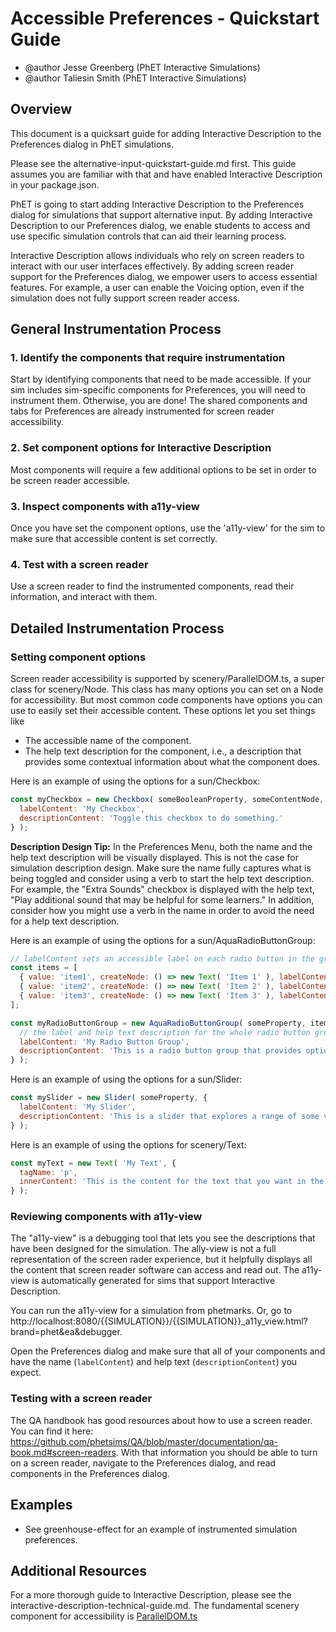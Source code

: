 # Accessible Preferences - Quickstart Guide

- @author Jesse Greenberg (PhET Interactive Simulations)
- @author Taliesin Smith (PhET Interactive Simulations)

## Overview

This document is a quicksart guide for adding Interactive Description to the Preferences dialog in PhET simulations.

Please see the alternative-input-quickstart-guide.md first. This guide assumes you are familiar with that
and have enabled Interactive Description in your package.json.

PhET is going to start adding Interactive Description to the Preferences dialog for simulations that support
alternative input. By adding Interactive Description to our Preferences dialog, we enable students to access and use
specific simulation controls that can aid their learning process.

Interactive Description allows individuals who rely on screen readers to interact with our user interfaces effectively.
By adding screen reader support for the Preferences dialog, we empower users to access essential features. For
example, a user can enable the Voicing option, even if the simulation does not fully support screen reader access.

## General Instrumentation Process

### 1. Identify the components that require instrumentation

Start by identifying components that need to be made accessible. If your sim includes sim-specific components for
Preferences, you will need to instrument them. Otherwise, you are done! The shared components and tabs for Preferences
are already instrumented for screen reader accessibility.

### 2. Set component options for Interactive Description

Most components will require a few additional options to be set in order to be screen reader accessible.

### 3. Inspect components with a11y-view

Once you have set the component options, use the 'a11y-view' for the sim to make sure that accessible content is
set correctly.

### 4. Test with a screen reader

Use a screen reader to find the instrumented components, read their information, and interact with them.

## Detailed Instrumentation Process

### Setting component options

Screen reader accessibility is supported by scenery/ParallelDOM.ts, a super class for scenery/Node. This class has many
options you can set on a Node for accessibility. But most common code components have options you can use to easily
set their accessible content. These options let you set things like

- The accessible name of the component.
- The help text description for the component, i.e., a description that provides some contextual information about what the component does.

Here is an example of using the options for a sun/Checkbox:

```js
const myCheckbox = new Checkbox( someBooleanProperty, someContentNode, {
  labelContent: 'My Checkbox',
  descriptionContent: 'Toggle this checkbox to do something.'
} );
```
**Description Design Tip:** In the Preferences Menu, both the name and the help text description will be visually displayed. This is not the case for simulation description design. Make sure the name fully captures what is being toggled and consider using a verb to start the help text description. For example, the "Extra Sounds" checkbox is displayed with the help text, "Play additional sound that may be helpful for some learners." In addition, consider how you might use a verb in the name in order to avoid the need for a help text description.

Here is an example of using the options for a sun/AquaRadioButtonGroup:

```js
// labelContent sets an accessible label on each radio button in the group.
const items = [
  { value: 'item1', createNode: () => new Text( 'Item 1' ), labelContent: 'Item 1' },
  { value: 'item2', createNode: () => new Text( 'Item 2' ), labelContent: 'Item 2' },
  { value: 'item3', createNode: () => new Text( 'Item 3' ), labelContent: 'Item 3' }
];

const myRadioButtonGroup = new AquaRadioButtonGroup( someProperty, items, {
  // the label and help text description for the whole radio button group.
  labelContent: 'My Radio Button Group',
  descriptionContent: 'This is a radio button group that provides options for something.'
} );
```

Here is an example of using the options for a sun/Slider:

```js
const mySlider = new Slider( someProperty, {
  labelContent: 'My Slider',
  descriptionContent: 'This is a slider that explores a range of some values.'
} );
```

Here is an example of using the options for scenery/Text:

```js
const myText = new Text( 'My Text', {
  tagName: 'p',
  innerContent: 'This is the content for the text that you want in the PDOM.'
} );
```

### Reviewing components with a11y-view

The "a11y-view" is a debugging tool that lets you see the descriptions that have been designed for the simulation. The ally-view is not a full representation of the screen rader experience, but it helpfully displays all the content that screen reader software can access and read out. The a11y-view is automatically generated for sims that support Interactive Description. 

You can run the a11y-view for a simulation from phetmarks. 
Or, go to http://localhost:8080/{{SIMULATION}}/{{SIMULATION}}_a11y_view.html?brand=phet&ea&debugger.

Open the Preferences dialog and make sure that all of your components and have the name (`labelContent`) and help text (`descriptionContent`) you
expect.

### Testing with a screen reader

The QA handbook has good resources about how to use a screen reader. You can find it
here: https://github.com/phetsims/QA/blob/master/documentation/qa-book.md#screen-readers.
With that information you should be able to turn on a screen reader, navigate to the Preferences dialog, and read
components in the Preferences dialog.

## Examples
- See greenhouse-effect for an example of instrumented simulation preferences.

## Additional Resources

For a more thorough guide to Interactive Description, please see the interactive-description-technical-guide.md.
The fundamental scenery component for accessibility
is [ParallelDOM.ts](https://github.com/phetsims/scenery/blob/master/js/accessibility/pdom/ParallelDOM.ts)
